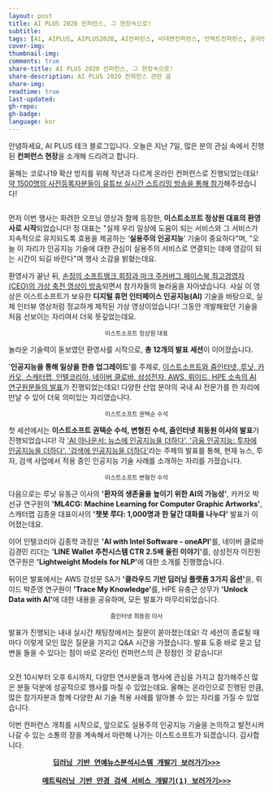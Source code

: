 ```yaml
---
layout: post
title: AI PLUS 2020 컨퍼런스, 그 현장속으로!
subtitle:
tags: [AI, AIPLUS, AIPLUS2020, AI컨퍼런스, 비대면컨퍼런스, 언택트컨퍼런스, 온라인컨퍼런스, 이스트소프트, 인공지능, 줌인터넷]
cover-img:
thumbnail-img:
comments: true
share-title: AI PLUS 2020 컨퍼런스, 그 현장속으로!
share-description: AI PLUS 2020 컨퍼런스 관련 글
share-img: 
readtime: true
last-updated:
gh-repo:
gh-badge:
language: kor
---
```


<P>안녕하세요, AI PLUS 테크 블로그입니다. 오늘은 지난 7일, 많은 분의 관심 속에서 진행된 <strong><AI PLUS 2020> 컨퍼런스 현장</strong>을 소개해 드리려고 합니다.</P>

<P>올해는 코로나19 확산 방지를 위해 작년과 다르게 온라인 컨퍼런스로 진행되었는데요! <U>약 1500명의 사전등록자분들이 유튜브 실시간 스트리밍 방송을 통해 참가</U>해주셨습니다!</P>

<center><a class="wp-editor-md-post-content-link" href="https://blog.est.ai/wp-content/uploads/2020/10/그림1.png"><img src="https://blog.est.ai/wp-content/uploads/2020/10/그림1.png" alt="" /></a></center>


<P>먼저 이번 행사는 화려한 오프닝 영상과 함께 등장한, <strong>이스트소프트 정상원 대표의 환영사로 시작</strong>되었습니다! 정 대표는 "실제 우리 일상에 도움이 되는 서비스와 그 서비스가 지속적으로 유지되도록 효용을 제공하는 ‘<strong>실용주의 인공지능</strong>’ 기술이 중요하다"며, "오늘 이 자리가 인공지능 기술에 대한 관심이 실용주의 서비스로 연결되는 데에 영감이 되는 시간이 되길 바란다"며 행사 소감을 밝혔는데요.</P>

환영사가 끝난 뒤, <U>손정의 소프트뱅크 회장과 마크 주커버그 페이스북 최고경영자(CEO)의 가상 축전 영상이 방송</U>되면서 참가자들의 놀라움을 자아냈습니다. 사실 이 영상은 이스트소프트가 보유한 <strong>디지털 휴먼 인터페이스 인공지능(AI)</strong> 기술을 바탕으로, 실제 인터뷰 영상처럼 정교하게 제작된 가상 영상이었습니다! 그동안 개발해왔던 기술을 처음 선보이는 자리여서 더욱 뜻깊었는데요.

<center><a class="wp-editor-md-post-content-link" href="https://blog.est.ai/wp-content/uploads/2020/10/이스트소프트-정상원-대표-2.jpg"><img src="https://blog.est.ai/wp-content/uploads/2020/10/이스트소프트-정상원-대표-2.jpg" alt="" /></a>
</center>
<center>
<small>이스트소프트 정상원 대표</small>
</center>


놀라운 기술력이 돋보였던 환영사를 시작으로, <strong>총 12개의 발표 세션</strong>이 이어졌습니다.

'<strong>인공지능을 통해 일상을 한층 업그레이드</strong>’를 주제로, <u>이스트소프트와 줌인터넷, 루닛, 카카오, 스캐터랩, 인텔코리아, 네이버 클로바, 삼성전자, AWS, 뤼이드, HPE 소속의 AI 연구원분들의 발표</u>가 진행되었는데요! 다양한 산업 분야의 국내 AI 전문가를 한 자리에 만날 수 있어 더욱 의미있는 자리였습니다.

<center><a class="wp-editor-md-post-content-link" href="https://blog.est.ai/wp-content/uploads/2020/10/이스트소프트-권택순-수석.jpg"><img src="https://blog.est.ai/wp-content/uploads/2020/10/이스트소프트-권택순-수석.jpg" alt="" /></a>
</center>
<center>
<small>이스트소프트 권택순 수석</small>
</center>

첫 세션에서는 <strong>이스트소프트 권택순 수석, 변형진 수석, 줌인터넷 최동원 이사의 발표</strong>가 진행되었습니다! 각 <u>'AI 아나운서: 뉴스에 인공지능을 더하다', '금융 인공지능: 투자에 인공지능을 더하다', '검색에 인공지능을 더하다'</u>라는 주제의 발표를 통해, 현재 뉴스, 투자, 검색 사업에서 적용 중인 인공지능 기술 사례를 소개하는 자리를 가졌습니다.

<center><a class="wp-editor-md-post-content-link" href="https://blog.est.ai/wp-content/uploads/2020/10/이스트소프트-변형진-수석.jpg"><img src="https://blog.est.ai/wp-content/uploads/2020/10/이스트소프트-변형진-수석.jpg" alt="" /></a>
</center>
<center>
    <small>이스트소프트 변형진 수석</small>
</center>

다음으로는 루닛 유동근 이사의 <strong>'환자의 생존율을 높이기 위한 AI의 가능성'</strong>, 카카오 박선규 연구원의 <strong>'ML4CG: Machine Learning for Computer Graphic Artworks'</strong>, 스캐터랩 김종윤 대표이사의 <strong>'챗봇 루다: 1,000명과 한 달간 대화를 나누다'</strong> 발표가 이어졌는데요.

이어 인텔코리아 김종학 과장은 <strong>'AI with Intel Software - oneAPI'</strong>를, 네이버 클로바 김경민 리더는 <strong>'LINE Wallet 추천시스템 CTR 2.5배 올린 이야기'</strong>를, 삼성전자 이진원 연구원은 <strong>'Lightweight Models for NLP'</strong>에 대한 소개를 진행했습니다.

뒤이은 발표에서는 AWS 강성문 SA가 <strong>'클라우드 기반 딥러닝 플랫폼 3가지 옵션'</strong>을, 뤼이드 박준영 연구원이 <strong>'Trace My Knowledge'</strong>를, HPE 유충근 상무가 <strong>'Unlock Data with AI'</strong>에 대한 내용을 공유하며,  모든 발표가 마무리되었습니다.


<center><a class="wp-editor-md-post-content-link" href="https://blog.est.ai/wp-content/uploads/2020/10/줌인터넷-최동원-이사.jpg"><img src="https://blog.est.ai/wp-content/uploads/2020/10/줌인터넷-최동원-이사.jpg" alt="" /></a>
</center>
<center><small>줌인터넷 최동원 이사</small></center>

발표가 진행되는 내내 실시간 채팅창에서는 질문이 쏟아졌는데요! 각 세션이 종료될 때마다 이렇게 모인 많은 질문을 가지고 Q&amp;A 시간을 가졌습니다. 발표 도중 바로 묻고 답변을 들을 수 있다는 점이 바로 온라인 컨퍼런스의 큰 장점인 것 같습니다!

<center><a class="wp-editor-md-post-content-link" href="https://blog.est.ai/wp-content/uploads/2020/10/AI-PLUS-2020-행사-현장.png"><img src="https://blog.est.ai/wp-content/uploads/2020/10/AI-PLUS-2020-행사-현장.png" alt="" /></a>
</center>

오전 10시부터 오후 6시까지, 다양한 연사분들과 행사에 관심을 가지고 참가해주신 많은 분들 덕분에 성공적으로 행사를 마칠 수 있었는데요. 올해는 온라인으로 진행된 만큼, 많은 참가자분과 함께 다양한 AI 기술 적용 사례를 알아볼 수 있는 자리를 가질 수 있었습니다.

이번 컨퍼런스 개최를 시작으로, 앞으로도 실용주의 인공지능 기술을 논의하고 발전시켜 나갈 수 있는 소통의 장을 계속해서 마련해 나가는 이스트소프트가 되겠습니다. 감사합니다.


<PRE><center><a href="https://blog.est.ai/2019/11/%ec%85%80%eb%9f%bd-now-%eb%94%a5%eb%9f%ac%eb%8b%9d-%ea%b8%b0%eb%b0%98%ec%9d%98-%ec%97%b0%ec%98%88-%eb%89%b4%ec%8a%a4-%eb%b6%84%ec%84%9d-%ec%8b%9c%ec%8a%a4%ed%85%9c/"><b>딥러닝 기반 연예뉴스분석시스템 개발기 보러가기>>></b></a></center>
<center><a href="https://blog.est.ai/2019/11/%ec%95%88%ea%b2%bd-%ea%b2%80%ec%83%89-%ec%84%9c%eb%b9%84%ec%8a%a4-glasses-finder/"><b>메트릭러닝 기반 안경 검색 서비스 개발기(1) 보러가기>>></b></a></center></PRE>

